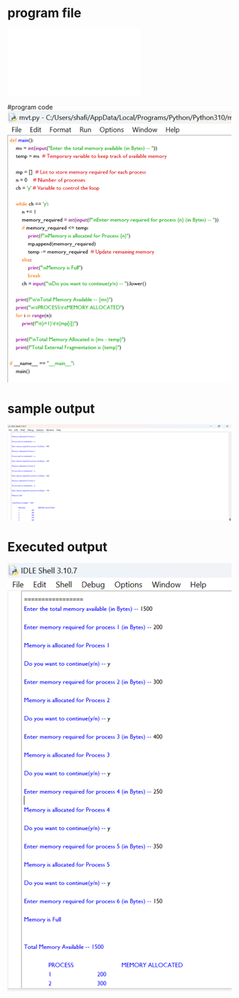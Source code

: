 # program file
![program file](MVT_571.py)

#program code
![program code](MVT_code_571.png)

# sample output
![sample output](MVT_IO_571.png)

# Executed output
![Executed output](MVT_EO_571.png)

